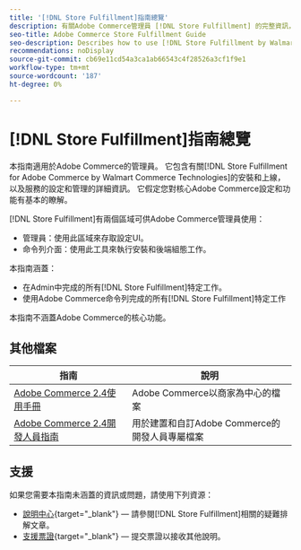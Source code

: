 ```yaml
---
title: '[!DNL Store Fulfillment]指南總覽'
description: 有關Adobe Commerce管理員 [!DNL Store Fulfillment] 的完整資訊，包括安裝和上線。
seo-title: Adobe Commerce Store Fulfillment Guide
seo-description: Describes how to use [!DNL Store Fulfillment by Walmart Commerce Technologies] services with Adobe Commerce.
recommendations: noDisplay
source-git-commit: cb69e11cd54a3ca1ab66543c4f28526a3cf1f9e1
workflow-type: tm+mt
source-wordcount: '187'
ht-degree: 0%

---
```


# [!DNL Store Fulfillment]指南總覽

本指南適用於Adobe Commerce的管理員。 它包含有關[!DNL Store Fulfillment for Adobe Commerce by Walmart Commerce Technologies]的安裝和上線，以及服務的設定和管理的詳細資訊。 它假定您對核心Adobe Commerce設定和功能有基本的瞭解。

[!DNL Store Fulfillment]有兩個區域可供Adobe Commerce管理員使用：

* 管理員：使用此區域來存取設定UI。
* 命令列介面：使用此工具來執行安裝和後端組態工作。

本指南涵蓋：

* 在Admin中完成的所有[!DNL Store Fulfillment]特定工作。
* 使用Adobe Commerce命令列完成的所有[!DNL Store Fulfillment]特定工作

本指南不涵蓋Adobe Commerce的核心功能。

## 其他檔案

| 指南 | 說明 |
|-----------------------------------------------------------------------|----------------------------------------------------------------------------|
| [Adobe Commerce 2.4使用手冊](https://experienceleague.adobe.com/zh-hant/docs/commerce-admin/user-guides/home) | Adobe Commerce以商家為中心的檔案 |
| [Adobe Commerce 2.4開發人員指南](https://developer.adobe.com/commerce/docs/) | 用於建置和自訂Adobe Commerce的開發人員專屬檔案 |

## 支援

如果您需要本指南未涵蓋的資訊或問題，請使用下列資源：

* [說明中心](https://experienceleague.adobe.com/docs/commerce-knowledge-base/kb/help-center-guide/magento-help-center-user-guide.html?lang=zh-Hant#submit-ticket){target="_blank"} — 請參閱[!DNL Store Fulfillment]相關的疑難排解文章。
* [支援票證](https://experienceleague.adobe.com/docs/commerce-knowledge-base/kb/help-center-guide/magento-help-center-user-guide.html?lang=zh-Hant#submit-ticket){target="_blank"} — 提交票證以接收其他說明。

